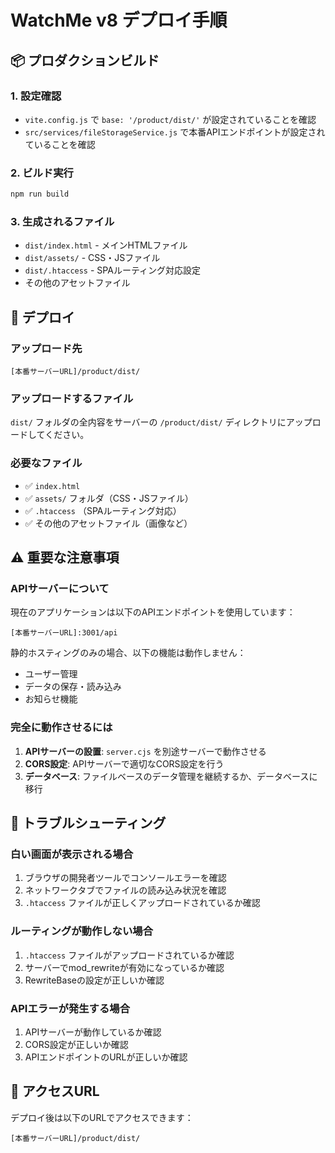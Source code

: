 # WatchMe v8 デプロイ手順

## 📦 プロダクションビルド

### 1. 設定確認
- `vite.config.js` で `base: '/product/dist/'` が設定されていることを確認
- `src/services/fileStorageService.js` で本番APIエンドポイントが設定されていることを確認

### 2. ビルド実行
```bash
npm run build
```

### 3. 生成されるファイル
- `dist/index.html` - メインHTMLファイル
- `dist/assets/` - CSS・JSファイル
- `dist/.htaccess` - SPAルーティング対応設定
- その他のアセットファイル

## 🚀 デプロイ

### アップロード先
```
[本番サーバーURL]/product/dist/
```

### アップロードするファイル
`dist/` フォルダの全内容をサーバーの `/product/dist/` ディレクトリにアップロードしてください。

### 必要なファイル
- ✅ `index.html`
- ✅ `assets/` フォルダ（CSS・JSファイル）
- ✅ `.htaccess` （SPAルーティング対応）
- ✅ その他のアセットファイル（画像など）

## ⚠️ 重要な注意事項

### APIサーバーについて
現在のアプリケーションは以下のAPIエンドポイントを使用しています：
```
[本番サーバーURL]:3001/api
```

静的ホスティングのみの場合、以下の機能は動作しません：
- ユーザー管理
- データの保存・読み込み
- お知らせ機能

### 完全に動作させるには
1. **APIサーバーの設置**: `server.cjs` を別途サーバーで動作させる
2. **CORS設定**: APIサーバーで適切なCORS設定を行う
3. **データベース**: ファイルベースのデータ管理を継続するか、データベースに移行

## 🔧 トラブルシューティング

### 白い画面が表示される場合
1. ブラウザの開発者ツールでコンソールエラーを確認
2. ネットワークタブでファイルの読み込み状況を確認
3. `.htaccess` ファイルが正しくアップロードされているか確認

### ルーティングが動作しない場合
1. `.htaccess` ファイルがアップロードされているか確認
2. サーバーでmod_rewriteが有効になっているか確認
3. RewriteBaseの設定が正しいか確認

### APIエラーが発生する場合
1. APIサーバーが動作しているか確認
2. CORS設定が正しいか確認
3. APIエンドポイントのURLが正しいか確認

## 📱 アクセスURL
デプロイ後は以下のURLでアクセスできます：
```
[本番サーバーURL]/product/dist/
``` 